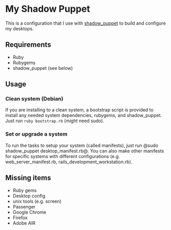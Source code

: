 # My Shadow Puppet

This is a configuration that I use with [shadow_puppet](http://reductivelabs.com/trac/puppet/wiki/ShadowPuppet) to build and configure my desktops.

## Requirements

* Ruby
* Rubygems
* shadow_puppet (see below)

## Usage

### Clean system (Debian)

If you are installing to a clean system, a bootstrap script is provided to install any needed system dependencies, rubygems, and shadow_puppet.  Just run `ruby bootstrap.rb` (might need sudo).

### Set or upgrade a system

To run the tasks to setup your system (called manifests), just run @sudo shadow_puppet desktop_manifest.rb@.  You can also make other manifests for specific systems with different configurations (e.g. web_server_manifest.rb, rails_development_workstation.rb).

## Missing items

* Ruby gems
* Desktop config
* unix tools (e.g. screen)
* Passenger
* Google Chrome
* Firefox
* Adobe AIR

